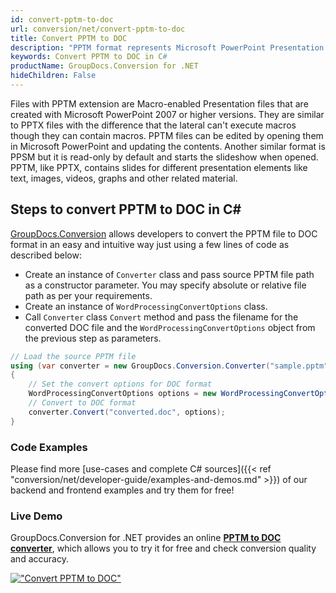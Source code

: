 ```yaml
---
id: convert-pptm-to-doc
url: conversion/net/convert-pptm-to-doc
title: Convert PPTM to DOC
description: "PPTM format represents Microsoft PowerPoint Presentation with .pptm extension. Learn how to convert PPTM to DOC file programmatically in C# language using GroupDocs.Conversion for .NET library."
keywords: Convert PPTM to DOC in C#
productName: GroupDocs.Conversion for .NET
hideChildren: False
---
```


Files with PPTM extension are Macro-enabled Presentation files that are created with Microsoft PowerPoint 2007 or higher versions. They are similar to PPTX files with the difference that the lateral can't execute macros though they can contain macros. PPTM files can be edited by opening them in Microsoft PowerPoint and updating the contents. Another similar format is PPSM but it is read-only by default and starts the slideshow when opened. PPTM, like PPTX, contains slides for different presentation elements like text, images, videos, graphs and other related material.

## Steps to convert PPTM to DOC in C#

[GroupDocs.Conversion](https://products.groupdocs.com/conversion/net) allows developers to convert the PPTM file to DOC format in an easy and intuitive way just using a few lines of code as described below:

* Create an instance of `Converter` class and pass source PPTM file path as a constructor parameter. You may specify absolute or relative file path as per your requirements. 
* Create an instance of `WordProcessingConvertOptions` class.
* Call `Converter` class `Convert` method and pass the filename for the converted DOC file and the `WordProcessingConvertOptions` object from the previous step as parameters.

```csharp
// Load the source PPTM file
using (var converter = new GroupDocs.Conversion.Converter("sample.pptm"))
{
    // Set the convert options for DOC format
    WordProcessingConvertOptions options = new WordProcessingConvertOptions();
    // Convert to DOC format
    converter.Convert("converted.doc", options);
}
```

### Code Examples

Please find more [use-cases and complete C# sources]({{< ref "conversion/net/developer-guide/examples-and-demos.md" >}}) of our backend and frontend examples and try them for free!

### Live Demo

GroupDocs.Conversion for .NET provides an online [**PPTM to DOC converter**](https://products.groupdocs.app/conversion/pptm-to-doc), which allows you to try it for free and check conversion quality and accuracy.

[!["Convert PPTM to DOC"](conversion/net/images/convert-pptm-to-doc.png)](https://products.groupdocs.app/conversion/pptm-to-doc)